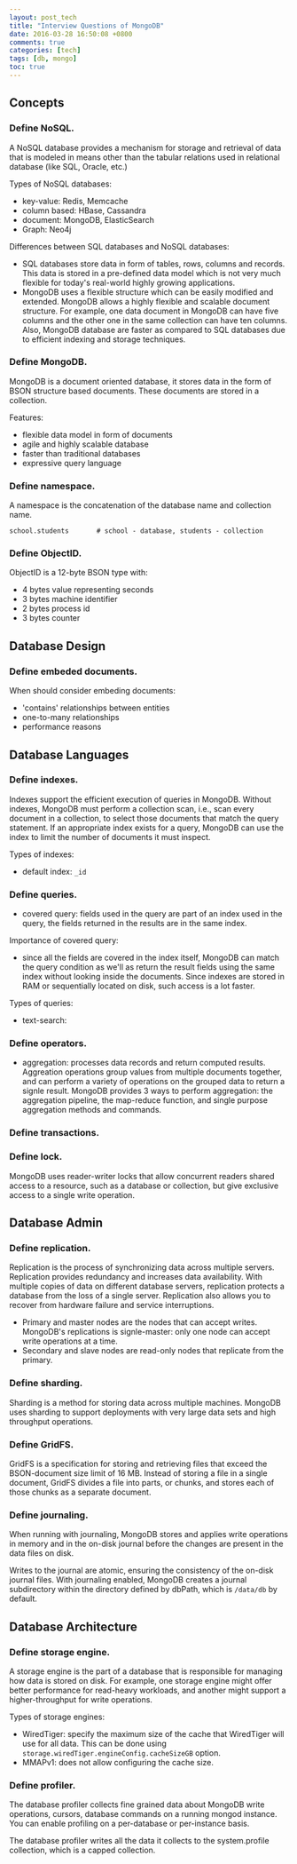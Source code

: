 ```yaml
---
layout: post_tech
title: "Interview Questions of MongoDB"
date: 2016-03-28 16:50:08 +0800
comments: true
categories: [tech]
tags: [db, mongo]
toc: true
---
```


## Concepts

### Define NoSQL.

A NoSQL database provides a mechanism for storage and retrieval of data that is modeled
in means other than the tabular relations used in relational database (like SQL, Oracle, etc.)

Types of NoSQL databases:

- key-value: Redis, Memcache
- column based: HBase, Cassandra
- document: MongoDB, ElasticSearch
- Graph: Neo4j

Differences between SQL databases and NoSQL databases:

- SQL databases store data in form of tables, rows, columns and records. This data is stored in a pre-defined data model which is not very much flexible for today's real-world highly growing
applications.
- MongoDB uses a flexible structure which can be easily modified and extended. MongoDB allows a
highly flexible and scalable document structure. For example, one data document in MongoDB can have five columns and the other one in the same collection can have ten columns. Also, MongoDB
database are faster as compared to SQL databases due to efficient indexing and storage techniques.


### Define MongoDB.

MongoDB is a document oriented database, it stores data in the form of BSON structure based
documents. These documents are stored in a collection.

Features:

- flexible data model in form of documents
- agile and highly scalable database
- faster than traditional databases
- expressive query language

### Define namespace.

A namespace is the concatenation of the database name and collection name.

```
school.students       # school - database, students - collection
```

### Define ObjectID.

ObjectID is a 12-byte BSON type with:

- 4 bytes value representing seconds
- 3 bytes machine identifier
- 2 bytes process id
- 3 bytes counter


## Database Design


### Define embeded documents.

When should consider embeding documents:

- 'contains' relationships between entities
- one-to-many relationships
- performance reasons


## Database Languages

### Define indexes.

Indexes support the efficient execution of queries in MongoDB. Without indexes, MongoDB
must perform a collection scan, i.e., scan every document in a collection, to select those
documents that match the query statement. If an appropriate index exists for a query, MongoDB
can use the index to limit the number of documents it must inspect.

Types of indexes:

- default index: `_id`


### Define queries.

- covered query: fields used in the query are part of an index used in the query, the fields
returned in the results are in the same index.

Importance of covered query:

- since all the fields are covered in the index itself, MongoDB can match the query condition
as we'll as return the result fields using the same index without looking inside the documents.
Since indexes are stored in RAM or sequentially located on disk, such access is a lot faster.

Types of queries:

- text-search: 

### Define operators.

- aggregation: processes data records and return computed results. Aggreation operations group
values from multiple documents together, and can perform a variety of operations on the grouped
data to return a signle result. MongoDB provides 3 ways to perform aggregation: the aggregation pipeline, the map-reduce function, and single purpose aggregation methods and commands.


### Define transactions.

### Define lock.

MongoDB uses reader-writer locks that allow concurrent readers shared access to a resource,
such as a database or collection, but give exclusive access to a single write operation.



## Database Admin

### Define replication.

Replication is the process of synchronizing data across multiple servers. Replication provides
redundancy and increases data availability. With multiple copies of data on different database
servers, replication protects a database from the loss of a single server. Replication also
allows you to recover from hardware failure and service interruptions.

- Primary and master nodes are the nodes that can accept writes. MongoDB's replications is
signle-master: only one node can accept write operations at a time.
- Secondary and slave nodes are read-only nodes that replicate from the primary.


### Define sharding.

Sharding is a method for storing data across multiple machines. MongoDB uses sharding to
support deployments with very large data sets and high throughput operations.

### Define GridFS.

GridFS is a specification for storing and retrieving files that exceed the BSON-document
size limit of 16 MB. Instead of storing a file in a single document, GridFS divides a file
into parts, or chunks, and stores each of those chunks as a separate document.


### Define journaling.

When running with journaling, MongoDB stores and applies write operations in memory and
in the on-disk journal before the changes are present in the data files on disk.

Writes to the journal are atomic, ensuring the consistency of the on-disk journal files.
With journaling enabled, MongoDB creates a journal subdirectory within the directory defined by
dbPath, which is `/data/db` by default.



## Database Architecture

### Define storage engine.

A storage engine is the part of a database that is responsible for managing how data is
stored on disk. For example, one storage engine might offer better performance for read-heavy
workloads, and another might support a higher-throughput for write operations.

Types of storage engines:

- WiredTiger: specify the maximum size of the cache that WiredTiger will use for all data. This
can be done using `storage.wiredTiger.engineConfig.cacheSizeGB` option.
- MMAPv1: does not allow configuring the cache size.



### Define profiler.

The database profiler collects fine grained data about MongoDB write operations, cursors,
database commands on a running mongod instance. You can enable profiling on a per-database or
per-instance basis.

The database profiler writes all the data it collects to the system.profile collection, which
is a capped collection.
